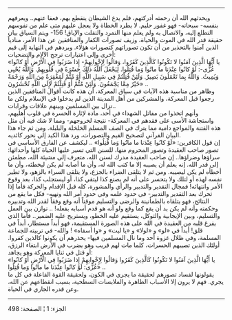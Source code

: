 ------------------------------------------------------------------------

ويحدثهم الله أن رحمته أدركتهم، فلم يدع الشيطان ينقطع بهم، فعفا عنهم..
ويعرفهم بنفسه- سبحانه- فهو غفور حليم. لا يطرد الخطاة ولا يعجل عليهم متى
علم من نفوسهم التطلع إليه، والاتصال به ولم يعلم منها التمرد والتفلت
والإباق! 156- ويتم السياق بيان حقيقة قدر الله في الموت والحياة، وزيف
تصورات الكفار والمنافقين عن هذا الأمر، منادياً الذين آمنوا بالتحذير من أن
تكون تصوراتهم كتصورات هؤلاء. ويردهم في النهاية إلى قيم أخرى وإلى
اعتبارات ترجح الآلام والتضحيات:  
«يا أَيُّهَا الَّذِينَ آمَنُوا لا تَكُونُوا كَالَّذِينَ كَفَرُوا، وَقالُوا لِإِخْوانِهِمْ- إِذا ضَرَبُوا
فِي الْأَرْضِ أَوْ كانُوا غُزًّى-: لَوْ كانُوا عِنْدَنا ما ماتُوا وَما قُتِلُوا. لِيَجْعَلَ اللَّهُ
ذلِكَ حَسْرَةً فِي قُلُوبِهِمْ. وَاللَّهُ يُحْيِي وَيُمِيتُ. وَاللَّهُ بِما تَعْمَلُونَ بَصِيرٌ. وَلَئِنْ قُتِلْتُمْ
فِي سَبِيلِ اللَّهِ أَوْ مُتُّمْ لَمَغْفِرَةٌ مِنَ اللَّهِ وَرَحْمَةٌ خَيْرٌ مِمَّا يَجْمَعُونَ. وَلَئِنْ مُتُّمْ أَوْ
قُتِلْتُمْ لَإِلَى اللَّهِ تُحْشَرُونَ» ..  
وظاهر من مناسبة هذه الآيات في سياق المعركة، أن هذه كانت أقوال المنافقين
الذين رجعوا قبل المعركة، والمشركين من أهل المدينة الذين لم يدخلوا في
الإسلام ولكن ما تزال بين المسلمين وبينهم علاقات وقرابات..  
وأنهم اتخذوا من مقاتل الشهداء في أحد، مادة لإثارة الحسرة في قلوب أهليهم،
واستجاشة الأسى على فقدهم في المعركة- نتيجة لخروجهم- ومما لا شك فيه أن
مثل هذه الفتنة والمواجع دامية مما يترك في الصف المسلم الخلخلة والبلبلة.
ومن ثم جاء هذا البيان القرآني لتصحيح القيم والتصورات، ورد هذا الكيد إلى
نحور كائديه.  
إن قول الكافرين: «لَوْ كانُوا عِنْدَنا ما ماتُوا وَما قُتِلُوا» .. ليكشف عن الفارق
الأساسي في تصور صاحب العقيدة وتصور المحروم منها، للسنن التي تسير عليها
الحياة كلها وأحداثها: سراؤها وضراؤها.. إن صاحب العقيدة مدرك لسنن الله،
متعرف إلى مشيئة الله، مطمئن إلى قدر الله. إنه يعلم أن يصيبه إلا ما كتب
الله له، وأن ما أصابه لم يكن ليخطئه، وأن ما أخطأه لم يكن ليصيبه. ومن ثم
لا يتلقى الضراء بالجزع، ولا يتلقى السراء بالزهو، ولا تطير نفسه لهذه أو
لتلك ولا يتحسر على أنه لم يصنع كذا ليتقي كذا، أو ليستجلب كذا، بعد وقوع
الأمر وانتهائه! فمجال التقدير والتدبير والرأي والمشورة، كله قبل الإقدام
والحركة فأما إذا تحرك بعد التقدير والتدبير- في حدود علمه وفي حدود أمر
الله ونهيه- فكل ما يقع من النتائج، فهو يتلقاه بالطمأنينة والرضى والتسليم
موقناً أنه وقع وفقاً لقدر الله وتدبيره وحكمته وأنه لم يكن بد أن يقع كما
وقع ولو أنه هو قدم أسبابه بفعله! .. توازن بين العمل والتسليم، وبين
الإيجابية والتوكل، يستقيم عليه الخطو، ويستريح عليه الضمير.. فأما الذي
يفرغ قلبه من العقيدة في الله على هذه الصورة المستقيمة، فهو أبداً مستطار،
أبداً في قلق! أبداً في «لو» و «لولا» و «يا ليت» و «وا أسفاه» ! والله- في
تربيته للجماعة المسلمة، وفي ظلال غزوة أحد وما نال المسلمين فيها- يحذرهم
أن يكونوا كالذين كفروا. أولئك الذين تصيبهم الحسرات، كلما مات لهم قريب
وهو يضرب في الأرض ابتغاء الرزق، أو قتل في ثنايا المعركة وهو يجاهد:  
«يا أَيُّهَا الَّذِينَ آمَنُوا لا تَكُونُوا كَالَّذِينَ كَفَرُوا وَقالُوا لِإِخْوانِهِمْ إِذا ضَرَبُوا فِي
الْأَرْضِ أَوْ كانُوا غُزًّى: لَوْ كانُوا عِنْدَنا ما ماتُوا وَما قُتِلُوا» ..  
يقولونها لفساد تصورهم لحقيقة ما يجري في الكون، ولحقيقة القوة الفاعلة في
كل ما يجري. فهم لا يرون إلا الأسباب الظاهرة والملابسات السطحية، بسبب
انقطاعهم عن الله، وعن قدره الجاري في الحياة.

------------------------------------------------------------------------

الجزء: 1 ¦ الصفحة: 498

